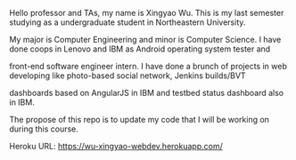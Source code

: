 Hello professor and TAs, my name is Xingyao Wu. This is my last semester studying as a undergraduate student in Northeastern University.

My major is Computer Engineering and minor is Computer Science. I have done coops in Lenovo and IBM as Android operating system tester and

front-end software engineer intern. I have done a brunch of projects in web developing like photo-based social network, Jenkins builds/BVT

dashboards based on AngularJS in IBM and testbed status dashboard also in IBM.

The propose of this repo is to update my code that I will be working on during this course.

Heroku URL: https://wu-xingyao-webdev.herokuapp.com/